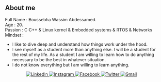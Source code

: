 ## About me
Full Name : Boussebha Wassim Abdessamed. <br>
Age : 20. <br>
Passion : C C++ & Linux kernel & Embedded systems & RTOS & Networks  <br>
Mindset : 
- I like to dive deep and understand how things work under the hood.
- I see myself as a student more than anything else. I will be a student for the rest of my life. As a student I am willing to learn how to do anything necessary to be the best in whatever situation.
- I do not know everything but I am willing to learn anything.

<div  align="center">

  <a href="https://www.linkedin.com/in/wassimboussebha/" target="_blank">
    <img src="https://img.shields.io/badge/LinkedIn-%230077B5.svg?&style=flat-square&logo=linkedin&logoColor=white&color=071A2C" alt="LinkedIn">
  </a>
  <a href="https://www.instagram.com/wassim.dev/" target="_blank">
    <img src="https://img.shields.io/badge/Instagram-%23E4405F.svg?&style=flat-square&logo=instagram&logoColor=white&color=071A2C" alt="Instagram">
  </a>
  <a href="https://www.facebook.com/juste.wassim.75/" target="_blank">
    <img src="https://img.shields.io/badge/Facebook-%231877F2.svg?&style=flat-square&logo=facebook&logoColor=white&color=071A2C" alt="Facebook">
  </a>

 <a href="https://twitter.com/oran_wassim" target="_blank">
    <img src="https://img.shields.io/badge/Twitter-%231877F2.svg?&style=flat-square&logo=twitter&logoColor=white&color=071A2C" alt="Twitter">
  </a>
   <a href="mailto:wassimbs088@gmail.com" mailto="wassimbs088@gmail.com" target="_blank">
    <img src="https://img.shields.io/badge/Gmail-%231877F2.svg?&style=flat-square&logo=gmail&logoColor=white&color=071A2C" alt="Gmail">
  </a>
</div>


